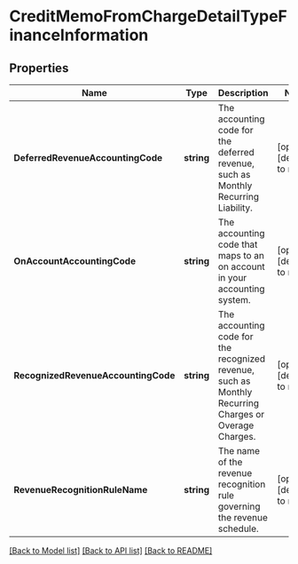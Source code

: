 # CreditMemoFromChargeDetailTypeFinanceInformation

## Properties
Name | Type | Description | Notes
------------ | ------------- | ------------- | -------------
**DeferredRevenueAccountingCode** | **string** | The accounting code for the deferred revenue, such as Monthly Recurring Liability.  | [optional] [default to null]
**OnAccountAccountingCode** | **string** | The accounting code that maps to an on account in your accounting system.  | [optional] [default to null]
**RecognizedRevenueAccountingCode** | **string** | The accounting code for the recognized revenue, such as Monthly Recurring Charges or Overage Charges.  | [optional] [default to null]
**RevenueRecognitionRuleName** | **string** | The name of the revenue recognition rule governing the revenue schedule.  | [optional] [default to null]

[[Back to Model list]](../README.md#documentation-for-models) [[Back to API list]](../README.md#documentation-for-api-endpoints) [[Back to README]](../README.md)


